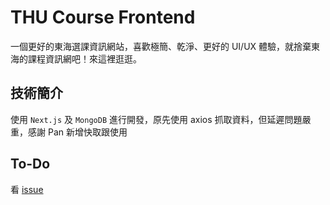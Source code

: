 # THU Course Frontend

一個更好的東海選課資訊網站，喜歡極簡、乾淨、更好的 UI/UX 體驗，就捨棄東海的課程資訊網吧！來這裡逛逛。

## 技術簡介

使用 `Next.js` 及 `MongoDB` 進行開發，原先使用 axios 抓取資料，但延遲問題嚴重，感謝 Pan 新增快取跟使用

## To-Do

看 [issue](https://github.com/ttymayor/thu-course-frontend/issues)
